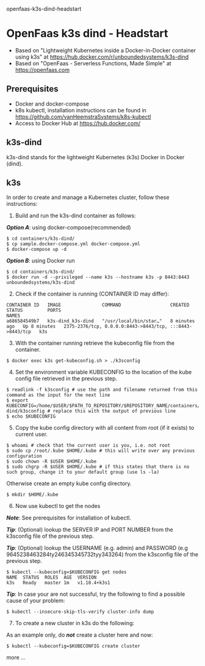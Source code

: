 openfaas-k3s-dind-headstart
# OpenFaas k3s dind - Headstart
- Based on "Lightweight Kubernetes inside a Docker-in-Docker container using k3s" at https://hub.docker.com/r/unboundedsystems/k3s-dind
- Based on "OpenFaas - Serverless Functions, Made Simple" at https://openfaas.com

## Prerequisites
- Docker and docker-compose
- k8s kubectl, installation instructions can be found in https://github.com/vanHeemstraSystems/k8s-kubectl
- Access to Docker Hub at https://hub.docker.com/

## k3s-dind
k3s-dind stands for the lightweight Kubernetes (k3s) Docker in Docker (dind).

## k3s
In order to create and manage a Kubernetes cluster, follow these instructions:

1. Build and run the k3s-dind container as follows:

***Option A***: using docker-compose(recommended)
```
$ cd containers/k3s-dind/
$ cp sample.docker-compose.yml docker-compose.yml
$ docker-compose up -d
```

***Option B***: using Docker run
```
$ cd containers/k3s-dind/
$ docker run -d --privileged --name k3s --hostname k3s -p 8443:8443 unboundedsystems/k3s-dind
```

2. Check if the container is running (CONTAINER ID may differ):
```
CONTAINER ID   IMAGE               COMMAND                  CREATED         STATUS         PORTS                                                      NAMES
a686584549b7   k3s-dind_k3s-dind   "/usr/local/bin/star…"   8 minutes ago   Up 8 minutes   2375-2376/tcp, 0.0.0.0:8443->8443/tcp, :::8443->8443/tcp   k3s
```

3. With the container running retrieve the kubeconfig file from the container.
```
$ docker exec k3s get-kubeconfig.sh > ./k3sconfig
```

4. Set the environment variable KUBECONFIG to the location of the kube config file retrieved in the previous step.
```
$ readlink -f k3sconfig # use the path and filename returned from this command as the input for the next line
$ export KUBECONFIG=/home/$USER/$PATH_TO_REPOSITORY/$REPOSITORY_NAME/containers/k3s-dind/k3sconfig # replace this with the output of previous line
$ echo $KUBECONFIG
```

5. Copy the kube config directory with all content from root (if it exists) to current user.
```
$ whoami # check that the current user is you, i.e. not root
$ sudo cp /root/.kube $HOME/.kube # this will write over any previous configuration
$ sudo chown -R $USER $HOME/.kube
$ sudo chgrp -R $USER $HOME/.kube # if this states that there is no such group, change it to your default group (use ls -la) 
```
Otherwise create an empty kube config directory.
```
$ mkdir $HOME/.kube
```

6. Now use kubectl to get the nodes

***Note***: See prerequisites for installation of kubectl.

***Tip***: (Optional) lookup the SERVER IP and PORT NUMBER from the k3sconfig file of the previous step.

***Tip***: (Optional) lookup the USERNAME (e.g. admin) and PASSWORD (e.g 9645238463284ty246345345732tyy343264) from the k3sconfig file of the previous step.

```
$ kubectl --kubeconfig=$KUBECONFIG get nodes
NAME  STATUS  ROLES  AGE  VERSION
k3s   Ready   master 1m   v1.18.4+k3s1
```

***Tip***: In case your are not successful, try the following to find a possible cause of your problem:

```
$ kubectl --insecure-skip-tls-verify cluster-info dump
```

7. To create a new cluster in k3s do the following:

As an example only, do ***not*** create a cluster here and now:
```
$ kubectl --kubeconfig=$KUBECONFIG create cluster 
```

more ...
